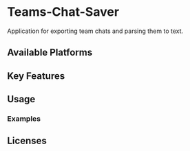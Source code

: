 # Teams-Chat-Saver
Application for exporting team chats and parsing them to text.

## Available Platforms

## Key Features

## Usage

### Examples

## Licenses
